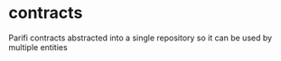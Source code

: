 # contracts
Parifi contracts abstracted into a single repository so it can be used by multiple entities
